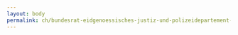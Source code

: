 ```yaml
---
layout: body
permalink: ch/bundesrat-eidgenoessisches-justiz-und-polizeidepartement-bundesamt-fuer-migration-direktion-stv-direktor-in-recht/
---
```


